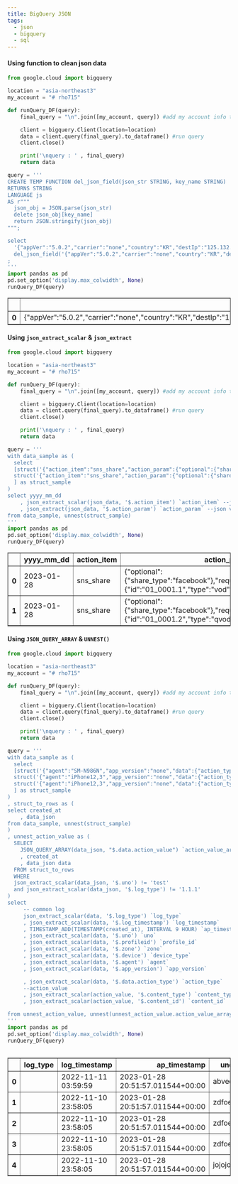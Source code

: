 ```yaml
---
title: BigQuery JSON
tags:
  - json
  - bigquery
  - sql
---
```


#### Using function to clean json data

```python
from google.cloud import bigquery

location = "asia-northeast3"
my_account = "# rho715"

def runQuery_DF(query):
    final_query = "\n".join([my_account, query]) #add my account info to query input

    client = bigquery.Client(location=location)
    data = client.query(final_query).to_dataframe() #run query
    client.close()

    print('\nquery : ' , final_query)
    return data

query = '''
CREATE TEMP FUNCTION del_json_field(json_str STRING, key_name STRING)
RETURNS STRING
LANGUAGE js
AS r"""
  json_obj = JSON.parse(json_str)
  delete json_obj[key_name]
  return JSON.stringify(json_obj)
""";

select 
  '{"appVer":"5.0.2","carrier":"none","country":"KR","destIp":"125.132.54.23","deviceName":"Box"}' STR,
  del_json_field('{"appVer":"5.0.2","carrier":"none","country":"KR","destIp":"125.132.54.23","deviceName":"Box"}', "destIp")
;
'''
import pandas as pd
pd.set_option('display.max_colwidth', None)
runQuery_DF(query)

```

    
  
<div>
<style scoped>
    .dataframe tbody tr th:only-of-type {
        vertical-align: middle;
    }

    .dataframe tbody tr th {
        vertical-align: top;
    }

    .dataframe thead th {
        text-align: right;
    }
</style>
<table border="1" class="dataframe">
  <thead>
    <tr style="text-align: right;">
      <th></th>
      <th>STR</th>
      <th>f0_</th>
    </tr>
  </thead>
  <tbody>
    <tr>
      <th>0</th>
      <td>{"appVer":"5.0.2","carrier":"none","country":"KR","destIp":"125.132.54.23","deviceName":"Box"}</td>
      <td>{"appVer":"5.0.2","carrier":"none","country":"KR","deviceName":"Box"}</td>
    </tr>
  </tbody>
</table>
</div>



#### Using `json_extract_scalar` & `json_extract` 

```python
from google.cloud import bigquery

location = "asia-northeast3"
my_account = "# rho715"

def runQuery_DF(query):
    final_query = "\n".join([my_account, query]) #add my account info to query input

    client = bigquery.Client(location=location)
    data = client.query(final_query).to_dataframe() #run query
    client.close()

    print('\nquery : ' , final_query)
    return data

query = '''
with data_sample as (
  select
  [struct('{"action_item":"sns_share","action_param":{"optional":{"share_type":"facebook"},"required":{"id":"01_0001.1","type":"vod"}},"action_type":"button_click","current":"content_detail"}' as json_data, current_date as yyyy_mm_dd),
  struct('{"action_item":"sns_share","action_param":{"optional":{"share_type":"facebook"},"required":{"id":"01_0001.2","type":"qvod"}},"action_type":"button_click","current":"content_detail"}' as json_data, current_date as yyyy_mm_dd)
  ] as struct_sample
)
select yyyy_mm_dd
    , json_extract_scalar(json_data, '$.action_item') `action_item` --json key
    , json_extract(json_data, '$.action_param') `action_param` --json value
from data_sample, unnest(struct_sample) 
'''
import pandas as pd
pd.set_option('display.max_colwidth', None)
runQuery_DF(query)
```

    
    



<div>
<style scoped>
    .dataframe tbody tr th:only-of-type {
        vertical-align: middle;
    }

    .dataframe tbody tr th {
        vertical-align: top;
    }

    .dataframe thead th {
        text-align: right;
    }
</style>
<table border="1" class="dataframe">
  <thead>
    <tr style="text-align: right;">
      <th></th>
      <th>yyyy_mm_dd</th>
      <th>action_item</th>
      <th>action_param</th>
    </tr>
  </thead>
  <tbody>
    <tr>
      <th>0</th>
      <td>2023-01-28</td>
      <td>sns_share</td>
      <td>{"optional":{"share_type":"facebook"},"required":{"id":"01_0001.1","type":"vod"}}</td>
    </tr>
    <tr>
      <th>1</th>
      <td>2023-01-28</td>
      <td>sns_share</td>
      <td>{"optional":{"share_type":"facebook"},"required":{"id":"01_0001.2","type":"qvod"}}</td>
    </tr>
  </tbody>
</table>
</div>



#### Using `JSON_QUERY_ARRAY` & `UNNEST()`

```python
from google.cloud import bigquery

location = "asia-northeast3"
my_account = "# rho715"

def runQuery_DF(query):
    final_query = "\n".join([my_account, query]) #add my account info to query input

    client = bigquery.Client(location=location)
    data = client.query(final_query).to_dataframe() #run query
    client.close()

    print('\nquery : ' , final_query)
    return data

query = '''
with data_sample as (
  select
  [struct('{"agent":"SM-N986N","app_version":"none","data":{"action_type":"register","action_value":[{"content_id":"2101","content_type":"live"}]},"device":"android","log_timestamp":"2022-11-11 03:59:59","log_type":"","log_version":"1.2.2","profileid":"0","service":"cholo","uno":"abved","zone":"none"}' as data_json, current_timestamp() as created_at),
  struct('{"agent":"iPhone12,3","app_version":"none","data":{"action_type":"delete_all","action_value":[{"content_id":"0079","content_type":"movie"},{"content_id":"EN394","content_type":"theme"},{"content_id":"EN394","content_type":"theme"}]},"device":"ios","log_timestamp":"2022-11-10 23:58:05","log_type":"","log_version":"1.2.2","profileid":"0","service":"cholo","uno":"zdfoe","zone":"none"}' as data_json, current_timestamp() as created_at),
  struct('{"agent":"iPhone12,3","app_version":"none","data":{"action_type":"delete","action_value":[{"content_id":"0063","content_type":"program"}]},"device":"ios","log_timestamp":"2022-11-10 23:58:05","log_type":"","log_version":"1.2.2","profileid":"0","service":"cholo","uno":"jojojo","zone":"none"}' as data_json, current_timestamp() as created_at)
  ] as struct_sample
)
, struct_to_rows as (
select created_at
    , data_json 
from data_sample, unnest(struct_sample) 
)
, unnest_action_value as (
  SELECT
    JSON_QUERY_ARRAY(data_json, "$.data.action_value") `action_value_array` --array
    , created_at
    , data_json data
  FROM struct_to_rows
  WHERE
  json_extract_scalar(data_json, '$.uno') != 'test'
  and json_extract_scalar(data_json, '$.log_type') != '1.1.1'
)
select
     -- common log
     json_extract_scalar(data, '$.log_type') `log_type`  
     , json_extract_scalar(data, '$.log_timestamp') `log_timestamp`
     , TIMESTAMP_ADD(TIMESTAMP(created_at), INTERVAL 9 HOUR) `ap_timestamp` 
     , json_extract_scalar(data, '$.uno') `uno`
     , json_extract_scalar(data, '$.profileid') `profile_id`
     , json_extract_scalar(data, '$.zone') `zone`
     , json_extract_scalar(data, '$.device') `device_type`
     , json_extract_scalar(data, '$.agent') `agent`
     , json_extract_scalar(data, '$.app_version') `app_version`

     , json_extract_scalar(data, '$.data.action_type') `action_type`
     --action_value
     , json_extract_scalar(action_value, '$.content_type') `content_type`
     , json_extract_scalar(action_value, '$.content_id') `content_id`

from unnest_action_value, unnest(unnest_action_value.action_value_array) as action_value
'''
import pandas as pd
pd.set_option('display.max_colwidth', None)
runQuery_DF(query)
```

    



<div style="width: 100%; overflow-x: auto;"> <style scoped> .dataframe tbody tr th:only-of-type { vertical-align: middle; } .dataframe tbody tr th { vertical-align: top; } .dataframe thead th { text-align: right; } </style>
<table border="1" class="dataframe">
  <thead>
    <tr style="text-align: right;">
      <th></th>
      <th>log_type</th>
      <th>log_timestamp</th>
      <th>ap_timestamp</th>
      <th>uno</th>
      <th>profile_id</th>
      <th>zone</th>
      <th>device_type</th>
      <th>agent</th>
      <th>app_version</th>
      <th>action_type</th>
      <th>content_type</th>
      <th>content_id</th>
    </tr>
  </thead>
  <tbody>
    <tr>
      <th>0</th>
      <td></td>
      <td>2022-11-11 03:59:59</td>
      <td>2023-01-28 20:51:57.011544+00:00</td>
      <td>abved</td>
      <td>0</td>
      <td>none</td>
      <td>android</td>
      <td>SM-N986N</td>
      <td>none</td>
      <td>register</td>
      <td>live</td>
      <td>2101</td>
    </tr>
    <tr>
      <th>1</th>
      <td></td>
      <td>2022-11-10 23:58:05</td>
      <td>2023-01-28 20:51:57.011544+00:00</td>
      <td>zdfoe</td>
      <td>0</td>
      <td>none</td>
      <td>ios</td>
      <td>iPhone12,3</td>
      <td>none</td>
      <td>delete_all</td>
      <td>movie</td>
      <td>0079</td>
    </tr>
    <tr>
      <th>2</th>
      <td></td>
      <td>2022-11-10 23:58:05</td>
      <td>2023-01-28 20:51:57.011544+00:00</td>
      <td>zdfoe</td>
      <td>0</td>
      <td>none</td>
      <td>ios</td>
      <td>iPhone12,3</td>
      <td>none</td>
      <td>delete_all</td>
      <td>theme</td>
      <td>EN394</td>
    </tr>
    <tr>
      <th>3</th>
      <td></td>
      <td>2022-11-10 23:58:05</td>
      <td>2023-01-28 20:51:57.011544+00:00</td>
      <td>zdfoe</td>
      <td>0</td>
      <td>none</td>
      <td>ios</td>
      <td>iPhone12,3</td>
      <td>none</td>
      <td>delete_all</td>
      <td>theme</td>
      <td>EN394</td>
    </tr>
    <tr>
      <th>4</th>
      <td></td>
      <td>2022-11-10 23:58:05</td>
      <td>2023-01-28 20:51:57.011544+00:00</td>
      <td>jojojo</td>
      <td>0</td>
      <td>none</td>
      <td>ios</td>
      <td>iPhone12,3</td>
      <td>none</td>
      <td>delete</td>
      <td>program</td>
      <td>0063</td>
    </tr>
  </tbody>
</table>
</div>











